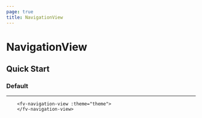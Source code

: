 ```yaml
---
page: true
title: NavigationView
--- 
```


<script lang="ts" setup>
import { ref } from 'vue'; 
import { useTheme } from '../common/index.js'; 

const {theme} = useTheme()


</script>

# NavigationView

## Quick Start

### Default

---

<fv-navigation-view :theme="theme">
</fv-navigation-view>

```vue-html
    <fv-navigation-view :theme="theme">
    </fv-navigation-view>
```

<!--@include: ./properties.md-->

<!--@include: ./emits.md-->
